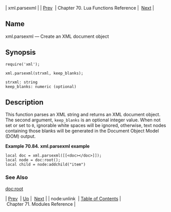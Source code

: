 | xml.parsexml |
| [Prev](lua.ref.xml.node_unlink)  | Chapter 70. Lua Functions Reference |  [Next](modules) |

<a name="lua.ref.xml.parsexml"></a>
## Name

xml.parsexml — Create an XML document object

<a name="idp19512736"></a>
## Synopsis

`require('xml');`

`xml.parsexml(strxml, keep_blanks);`

```
strxml: string
keep_blanks: numeric (optional)
```
<a name="idp19516464"></a>
## Description

This function parses an XML string and returns an XML document object. The second argument, `keep_blanks` is an optional integer value. When not set or set to `0`, ignorable white spaces will be ignored, otherwise, text nodes containing those blanks will be generated in the Document Object Model (DOM) output.

<a name="lua.ref.xml.parsexml.example"></a>

**Example 70.84. xml.parsexml example**

```
local doc = xml.parsexml([[<doc></doc>]]);
local node = doc:root();
local child = node:addchild("item")
```

<a name="idp19521504"></a>
### See Also

[doc:root](lua.ref.xml.doc_root "doc:root")

| [Prev](lua.ref.xml.node_unlink)  | [Up](lua.function.details) |  [Next](modules) |
| node:unlink  | [Table of Contents](index) |  Chapter 71. Modules Reference |


